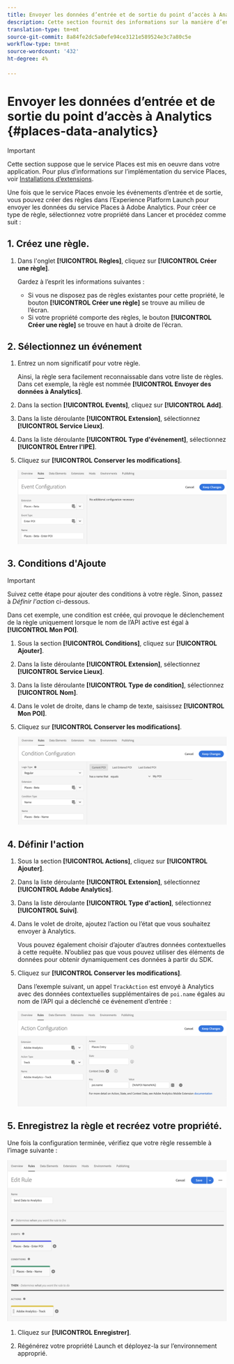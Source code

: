 ```yaml
---
title: Envoyer les données d’entrée et de sortie du point d’accès à Analytics
description: Cette section fournit des informations sur la manière d’envoyer les données d’entrée et de sortie d’un point d’accès à Analytics.
translation-type: tm+mt
source-git-commit: 8a84fe2dc5a0efe94ce3121e589524e3c7a80c5e
workflow-type: tm+mt
source-wordcount: '432'
ht-degree: 4%

---
```



# Envoyer les données d’entrée et de sortie du point d’accès à Analytics {#places-data-analytics}


>[!IMPORTANT]
>
>Cette section suppose que le service Places est mis en oeuvre dans votre application. Pour plus d’informations sur l’implémentation du service Places, voir [Installations d’extensions](/help/places-ext-aep-sdks/places-extension/places-extension.md).

Une fois que le service Places envoie les événements d’entrée et de sortie, vous pouvez créer des règles dans l’Experience Platform Launch pour envoyer les données du service Places à Adobe Analytics. Pour créer ce type de règle, sélectionnez votre propriété dans Lancer et procédez comme suit :

## 1. Créez une règle.

1. Dans l&#39;onglet **[!UICONTROL Règles]**, cliquez sur **[!UICONTROL Créer une règle]**.

   Gardez à l’esprit les informations suivantes :

   * Si vous ne disposez pas de règles existantes pour cette propriété, le bouton **[!UICONTROL Créer une règle]** se trouve au milieu de l’écran.
   * Si votre propriété comporte des règles, le bouton **[!UICONTROL Créer une règle]** se trouve en haut à droite de l’écran.

## 2. Sélectionnez un événement

1. Entrez un nom significatif pour votre règle.

   Ainsi, la règle sera facilement reconnaissable dans votre liste de règles. Dans cet exemple, la règle est nommée **[!UICONTROL Envoyer des données à Analytics]**.

1. Dans la section **[!UICONTROL Events]**, cliquez sur **[!UICONTROL Add]**.

1. Dans la liste déroulante **[!UICONTROL Extension]**, sélectionnez **[!UICONTROL Service Lieux]**.

1. Dans la liste déroulante **[!UICONTROL Type d&#39;événement]**, sélectionnez **[!UICONTROL Entrer l&#39;IPE]**.

1. Cliquez sur **[!UICONTROL Conserver les modifications]**.

   ![&quot;sélectionner un événement&quot;](/help/assets/pt-selectEvent.png)


## 3. Conditions d&#39;Ajoute

>[!IMPORTANT]
>
>Suivez cette étape pour ajouter des conditions à votre règle. Sinon, passez à *Définir l&#39;action* ci-dessous.

Dans cet exemple, une condition est créée, qui provoque le déclenchement de la règle uniquement lorsque le nom de l’API active est égal à **[!UICONTROL Mon POI]**.

1. Sous la section **[!UICONTROL Conditions]**, cliquez sur **[!UICONTROL Ajouter]**.

1. Dans la liste déroulante **[!UICONTROL Extension]**, sélectionnez **[!UICONTROL Service Lieux]**.

1. Dans la liste déroulante **[!UICONTROL Type de condition]**, sélectionnez **[!UICONTROL Nom]**.

1. Dans le volet de droite, dans le champ de texte, saisissez **[!UICONTROL Mon POI]**.

1. Cliquez sur **[!UICONTROL Conserver les modifications]**.

   ![&quot;set a condition&quot;](/help/assets/pt-setCondition.png)


## 4. Définir l&#39;action

1. Sous la section **[!UICONTROL Actions]**, cliquez sur **[!UICONTROL Ajouter]**.

1. Dans la liste déroulante **[!UICONTROL Extension]**, sélectionnez **[!UICONTROL Adobe Analytics]**.

1. Dans la liste déroulante **[!UICONTROL Type d&#39;action]**, sélectionnez **[!UICONTROL Suivi]**.

1. Dans le volet de droite, ajoutez l’action ou l’état que vous souhaitez envoyer à Analytics.

   Vous pouvez également choisir d’ajouter d’autres données contextuelles à cette requête. N’oubliez pas que vous pouvez utiliser des éléments de données pour obtenir dynamiquement ces données à partir du SDK.

1. Cliquez sur **[!UICONTROL Conserver les modifications]**.

   Dans l’exemple suivant, un appel `TrackAction` est envoyé à Analytics avec des données contextuelles supplémentaires de `poi.name` égales au nom de l’API qui a déclenché ce événement d’entrée :

   ![&quot;définir une action&quot;](/help/assets/pt-setAction.png)

## 5. Enregistrez la règle et recréez votre propriété.

Une fois la configuration terminée, vérifiez que votre règle ressemble à l’image suivante :

![&quot;règle créée&quot;](/help/assets/pt-ruleComplete.png)

1. Cliquez sur **[!UICONTROL Enregistrer]**.

1. Régénérez votre propriété Launch et déployez-la sur l’environnement approprié.
